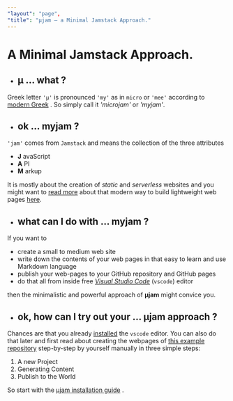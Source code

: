 ```yaml
---
"layout": "page",
"title": "μjam – a Minimal Jamstack Approach."
---
```


# A Minimal Jamstack Approach.

* ## &mu; ... what ?

Greek letter `'μ'` is pronounced `'my'` as in `micro` or `'mee'` according to [modern Greek](https://www.thoughtco.com/the-greek-alphabet-1705558) . So simply call it *'microjam'* or *'myjam'*.

* ## ok ... myjam ?

`'jam'` comes from `Jamstack` and means the collection of the three attributes
* **J** avaScript
* **A** PI
* **M** arkup

It is mostly about the creation of *static* and *serverless* websites and you might want to [read more](https://jamstack.org/) about that modern way to build lightweight web pages [here](https://jamstack.wtf/).

* ## what can I do with ... myjam ?

If you want to 
* create a small to medium web site
* write down the contents of your web pages in that easy to learn and use Markdown language
* publish your web-pages to your GitHub repository and GitHub pages
* do that all from inside free [*Visual Studio Code*](https://code.visualstudio.com/) (`vscode`) editor

then the minimalistic and powerful approach of **&mu;jam** might convice you.

* ## ok, how can I try out your ... &mu;jam approach ?

Chances are that you already [installed](https://code.visualstudio.com/Download) the `vscode` editor. You can also do that later and first read about creating the webpages of [this  example repository](https://goessner.github.io/microjam-first/) step-by-step by yourself manually in three simple steps:

1. A new Project
2. Generating Content
3. Publish to the World

So start with the [&mu;jam installation guide](installationGuide.html) .

